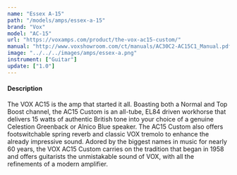 ```yaml
---
name: "Essex A-15"
path: "/models/amps/essex-a-15"
brand: "Vox"
model: "AC-15"
url: "https://voxamps.com/product/the-vox-ac15-custom/"
manual: "http://www.voxshowroom.com/ct/manuals/AC30C2-AC15C1_Manual.pdf"
image: "../../../images/amps/essex-a.png"
instrument: ["Guitar"]
update: ["1.0"]
---
```

#### Description
The VOX AC15 is the amp that started it all. Boasting both a Normal and Top Boost channel, the AC15 Custom is an all-tube, EL84 driven workhorse that delivers 15 watts of authentic British tone into your choice of a genuine Celestion Greenback or Alnico Blue speaker. The AC15 Custom also offers footswitchable spring reverb and classic VOX tremolo to enhance the already impressive sound. Adored by the biggest names in music for nearly 60 years, the VOX AC15 Custom carries on the tradition that began in 1958 and offers guitarists the unmistakable sound of VOX, with all the refinements of a modern amplifier.